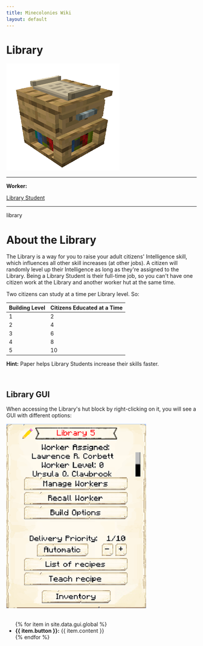 ```yaml
---
title: Minecolonies Wiki
layout: default
---
```

# Library

<div class="infobox box text-center">
    <img src="../../assets/images/buildings/library.png" alt="Library" />
    <hr />
    <div class="row section-text text-left">
        <div class="col">
        <p><strong>Worker:</strong></p>
        </div>
        <div class="col">
        <p><a href="../workers/librarystudent">Library Student</a></p>
        </div>
    </div>
    <hr />
    <recipe>library</recipe>
</div>

# About the Library

The Library is a way for you to raise your adult citizens' Intelligence skill, which influences all other skill increases (at other jobs). A citizen will randomly level up their Intelligence as long as they're assigned to the Library. Being a Library Student is their full-time job, so you can't have one citizen work at the Library and another worker hut at the same time.

Two citizens can study at a time per Library level. So: 

| Building Level | Citizens Educated at a Time |
| -------------- | --------------------------- |
| 1              | 2                           |
| 2              | 4                           |
| 3              | 6                           |
| 4              | 8                           |
| 5              | 10                          |

**Hint:** Paper helps Library Students increase their skills faster.

<br>

## Library GUI

When accessing the Library's hut block by right-clicking on it, you will see a GUI with different options:

<div class="row">
  <div class="col-sm-12 col-md">
    <img src="../../assets/images/gui/librarygui.png" class="img-fluid mx-auto" alt="Library GUI">
  </div>
  <div class="col-sm-12 col-md">
    <br>
    <ul>
      {% for item in site.data.gui.global %}
        <li><strong>{{ item.button }}:</strong> {{ item.content }}</li>
      {% endfor %}
    </ul>
  </div>
</div>  
